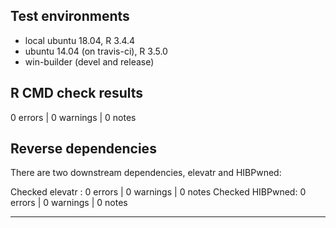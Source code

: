 ## Test environments
* local ubuntu 18.04, R 3.4.4
* ubuntu 14.04 (on travis-ci), R 3.5.0
* win-builder (devel and release)

## R CMD check results

0 errors | 0 warnings | 0 notes

## Reverse dependencies

There are two downstream dependencies, elevatr and HIBPwned: 

Checked elevatr : 0 errors | 0 warnings | 0 notes
Checked HIBPwned: 0 errors | 0 warnings | 0 notes

---
